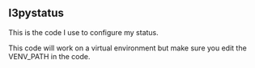

## I3pystatus

This is the code I use to configure my status.

This code will work on a virtual environment but make sure you edit the VENV_PATH in the code.
